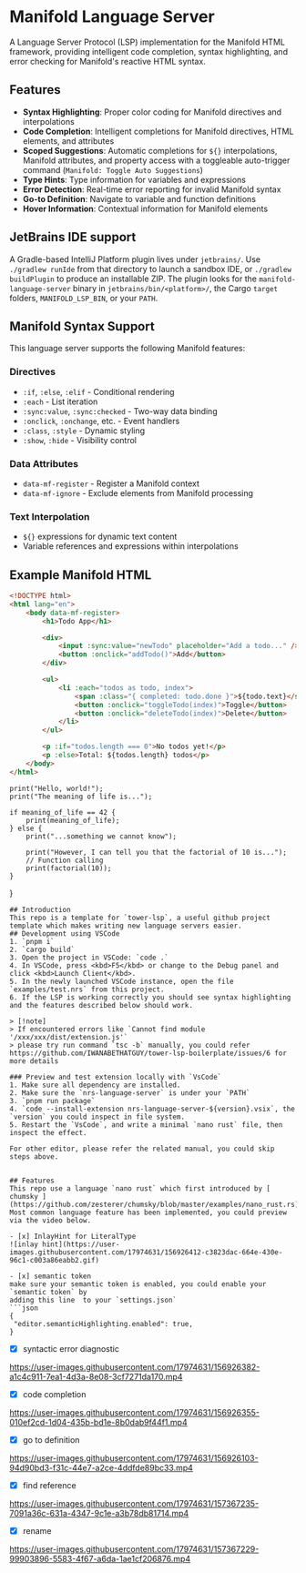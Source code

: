 # Manifold Language Server

A Language Server Protocol (LSP) implementation for the Manifold HTML framework, providing intelligent code completion, syntax highlighting, and error checking for Manifold's reactive HTML syntax.

## Features

-   **Syntax Highlighting**: Proper color coding for Manifold directives and interpolations
-   **Code Completion**: Intelligent completions for Manifold directives, HTML elements, and attributes
-   **Scoped Suggestions**: Automatic completions for `${}` interpolations, Manifold attributes, and property access with a toggleable auto-trigger command (`Manifold: Toggle Auto Suggestions`)
-   **Type Hints**: Type information for variables and expressions
-   **Error Detection**: Real-time error reporting for invalid Manifold syntax
-   **Go-to Definition**: Navigate to variable and function definitions
-   **Hover Information**: Contextual information for Manifold elements

## JetBrains IDE support

A Gradle-based IntelliJ Platform plugin lives under `jetbrains/`. Use `./gradlew runIde` from that directory to launch a sandbox IDE, or `./gradlew buildPlugin` to produce an installable ZIP. The plugin looks for the `manifold-language-server` binary in `jetbrains/bin/<platform>/`, the Cargo `target` folders, `MANIFOLD_LSP_BIN`, or your `PATH`.

## Manifold Syntax Support

This language server supports the following Manifold features:

### Directives

-   `:if`, `:else`, `:elif` - Conditional rendering
-   `:each` - List iteration
-   `:sync:value`, `:sync:checked` - Two-way data binding
-   `:onclick`, `:onchange`, etc. - Event handlers
-   `:class`, `:style` - Dynamic styling
-   `:show`, `:hide` - Visibility control

### Data Attributes

-   `data-mf-register` - Register a Manifold context
-   `data-mf-ignore` - Exclude elements from Manifold processing

### Text Interpolation

-   `${}` expressions for dynamic text content
-   Variable references and expressions within interpolations

## Example Manifold HTML

```html
<!DOCTYPE html>
<html lang="en">
	<body data-mf-register>
		<h1>Todo App</h1>

		<div>
			<input :sync:value="newTodo" placeholder="Add a todo..." />
			<button :onclick="addTodo()">Add</button>
		</div>

		<ul>
			<li :each="todos as todo, index">
				<span :class="{ completed: todo.done }">${todo.text}</span>
				<button :onclick="toggleTodo(index)">Toggle</button>
				<button :onclick="deleteTodo(index)">Delete</button>
			</li>
		</ul>

		<p :if="todos.length === 0">No todos yet!</p>
		<p :else>Total: ${todos.length} todos</p>
	</body>
</html>
```

    print("Hello, world!");
    print("The meaning of life is...");

    if meaning_of_life == 42 {
        print(meaning_of_life);
    } else {
        print("...something we cannot know");

        print("However, I can tell you that the factorial of 10 is...");
        // Function calling
        print(factorial(10));
    }

}

````
## Introduction
This repo is a template for `tower-lsp`, a useful github project template which makes writing new language servers easier.
## Development using VSCode
1. `pnpm i`
2. `cargo build`
3. Open the project in VSCode: `code .`
4. In VSCode, press <kbd>F5</kbd> or change to the Debug panel and click <kbd>Launch Client</kbd>.
5. In the newly launched VSCode instance, open the file `examples/test.nrs` from this project.
6. If the LSP is working correctly you should see syntax highlighting and the features described below should work.

> [!note]
> If encountered errors like `Cannot find module '/xxx/xxx/dist/extension.js'`
> please try run command `tsc -b` manually, you could refer https://github.com/IWANABETHATGUY/tower-lsp-boilerplate/issues/6 for more details

### Preview and test extension locally with `VsCode`
1. Make sure all dependency are installed.
2. Make sure the `nrs-language-server` is under your `PATH`
3. `pnpm run package`
4. `code --install-extension nrs-language-server-${version}.vsix`, the `version` you could inspect in file system.
5. Restart the `VsCode`, and write a minimal `nano rust` file, then inspect the effect.

For other editor, please refer the related manual, you could skip steps above.


## Features
This repo use a language `nano rust` which first introduced by [ chumsky ](https://github.com/zesterer/chumsky/blob/master/examples/nano_rust.rs). Most common language feature has been implemented, you could preview via the video below.

- [x] InlayHint for LiteralType
![inlay hint](https://user-images.githubusercontent.com/17974631/156926412-c3823dac-664e-430e-96c1-c003a86eabb2.gif)

- [x] semantic token
make sure your semantic token is enabled, you could enable your `semantic token` by
adding this line  to your `settings.json`
```json
{
 "editor.semanticHighlighting.enabled": true,
}
````

-   [x] syntactic error diagnostic

https://user-images.githubusercontent.com/17974631/156926382-a1c4c911-7ea1-4d3a-8e08-3cf7271da170.mp4

-   [x] code completion

https://user-images.githubusercontent.com/17974631/156926355-010ef2cd-1d04-435b-bd1e-8b0dab9f44f1.mp4

-   [x] go to definition

https://user-images.githubusercontent.com/17974631/156926103-94d90bd3-f31c-44e7-a2ce-4ddfde89bc33.mp4

-   [x] find reference

https://user-images.githubusercontent.com/17974631/157367235-7091a36c-631a-4347-9c1e-a3b78db81714.mp4

-   [x] rename

https://user-images.githubusercontent.com/17974631/157367229-99903896-5583-4f67-a6da-1ae1cf206876.mp4
